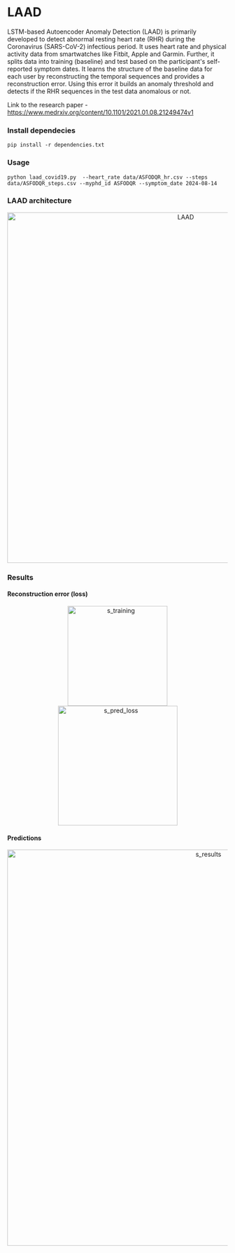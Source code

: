 # LAAD
LSTM-based Autoencoder Anomaly Detection (LAAD) is primarily developed to detect abnormal resting heart rate (RHR) during the Coronavirus (SARS-CoV-2) infectious period. It uses heart rate and physical activity data from smartwatches like Fitbit, Apple and Garmin. Further, it splits data into training (baseline) and test based on the participant's self-reported symptom dates. It learns the structure of the baseline data for each user by reconstructing the temporal sequences and provides a reconstruction error. Using this error it builds an anomaly threshold and detects if the RHR sequences in the test data anomalous or not.

Link to the research paper - https://www.medrxiv.org/content/10.1101/2021.01.08.21249474v1


### Install dependecies

```
pip install -r dependencies.txt
```

### Usage

```
python laad_covid19.py  --heart_rate data/ASFODQR_hr.csv --steps data/ASFODQR_steps.csv --myphd_id ASFODQR --symptom_date 2024-08-14
```



### LAAD architecture

<p align="center">
<img width="800" alt="LAAD" src="https://user-images.githubusercontent.com/3885659/102735228-b4583600-42f6-11eb-9c2f-5af2ae614dab.png">
</p>

### Results

#### Reconstruction error (loss)

<p align="middle">
<img width="228" alt="s_training" src="https://user-images.githubusercontent.com/3885659/102735598-bf5f9600-42f7-11eb-925d-7eb6c411c95a.png">
<img width="273" alt="s_pred_loss" src="https://user-images.githubusercontent.com/3885659/102735600-c25a8680-42f7-11eb-82a9-b23cc06965b6.png">
</p>

#### Predictions

<p align="middle">
<img width="904" alt="s_results" src="https://user-images.githubusercontent.com/3885659/102735856-53316200-42f8-11eb-8cfa-40b4508d6d7c.png">
</p>

